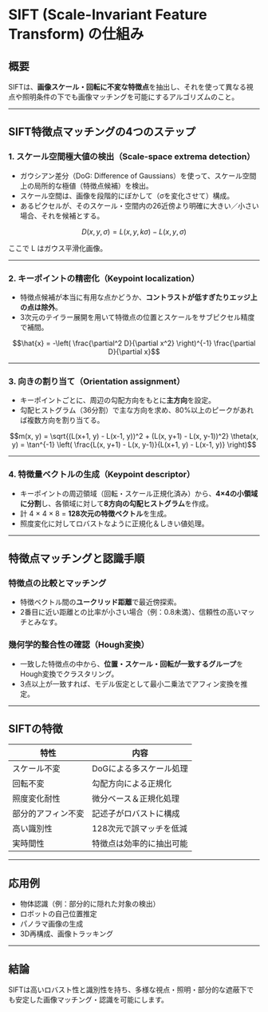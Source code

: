 
# SIFT (Scale-Invariant Feature Transform) の仕組み

## 概要
SIFTは、**画像スケール・回転に不変な特徴点**を抽出し、それを使って異なる視点や照明条件の下でも画像マッチングを可能にするアルゴリズムのこと。

---

## SIFT特徴点マッチングの4つのステップ

### 1. スケール空間極大値の検出（Scale-space extrema detection）
- ガウシアン差分（DoG: Difference of Gaussians）を使って、スケール空間上の局所的な極値（特徴点候補）を検出。
- スケール空間は、画像を段階的にぼかして（σを変化させて）構成。
- あるピクセルが、そのスケール・空間内の26近傍より明確に大きい／小さい場合、それを候補とする。

```math
D(x, y, σ) = L(x, y, kσ) - L(x, y, σ)
```
ここで L はガウス平滑化画像。

---

### 2. キーポイントの精密化（Keypoint localization）
- 特徴点候補が本当に有用な点かどうか、**コントラストが低すぎたりエッジ上の点は除外**。
- 3次元のテイラー展開を用いて特徴点の位置とスケールをサブピクセル精度で補間。

```math
\hat{x} = -\left( \frac{\partial^2 D}{\partial x^2} \right)^{-1} \frac{\partial D}{\partial x}
```

---

### 3. 向きの割り当て（Orientation assignment）
- キーポイントごとに、周辺の勾配方向をもとに**主方向**を設定。
- 勾配ヒストグラム（36分割）で主な方向を求め、80%以上のピークがあれば複数方向を割り当てる。

```math
m(x, y) = \sqrt{(L(x+1, y) - L(x-1, y))^2 + (L(x, y+1) - L(x, y-1))^2}

\theta(x, y) = \tan^{-1} \left( \frac{L(x, y+1) - L(x, y-1)}{L(x+1, y) - L(x-1, y)} \right)
```

---

### 4. 特徴量ベクトルの生成（Keypoint descriptor）
- キーポイントの周辺領域（回転・スケール正規化済み）から、**4×4の小領域に分割**し、各領域に対して**8方向の勾配ヒストグラム**を作成。
- 計 4 × 4 × 8 = **128次元の特徴ベクトル**を生成。
- 照度変化に対してロバストなように正規化＆しきい値処理。

---

## 特徴点マッチングと認識手順

### 特徴点の比較とマッチング
- 特徴ベクトル間の**ユークリッド距離**で最近傍探索。
- 2番目に近い距離との比率が小さい場合（例：0.8未満）、信頼性の高いマッチとみなす。

### 幾何学的整合性の確認（Hough変換）
- 一致した特徴点の中から、**位置・スケール・回転が一致するグループ**をHough変換でクラスタリング。
- 3点以上が一致すれば、モデル仮定として最小二乗法でアフィン変換を推定。

---

## SIFTの特徴

| 特性 | 内容 |
|------|------|
| スケール不変 | DoGによる多スケール処理 |
| 回転不変 | 勾配方向による正規化 |
| 照度変化耐性 | 微分ベース＆正規化処理 |
| 部分的アフィン不変 | 記述子がロバストに構成 |
| 高い識別性 | 128次元で誤マッチを低減 |
| 実時間性 | 特徴点は効率的に抽出可能 |

---

## 応用例
- 物体認識（例：部分的に隠れた対象の検出）
- ロボットの自己位置推定
- パノラマ画像の生成
- 3D再構成、画像トラッキング

---

## 結論
SIFTは高いロバスト性と識別性を持ち、多様な視点・照明・部分的な遮蔽下でも安定した画像マッチング・認識を可能にします。
